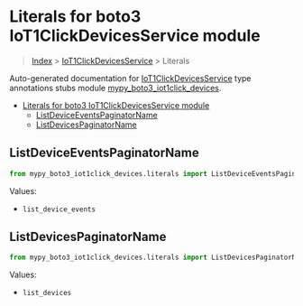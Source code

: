 # Literals for boto3 IoT1ClickDevicesService module

> [Index](../index.md) > [IoT1ClickDevicesService](./index.md) > Literals

Auto-generated documentation for [IoT1ClickDevicesService](https://boto3.amazonaws.com/v1/documentation/api/latest/reference/services/iot1click-devices.html#IoT1ClickDevicesService)
type annotations stubs module [mypy_boto3_iot1click_devices](https://pypi.org/project/mypy-boto3-iot1click-devices/).

- [Literals for boto3 IoT1ClickDevicesService module](#literals-for-boto3-iot1clickdevicesservice-module)
  - [ListDeviceEventsPaginatorName](#listdeviceeventspaginatorname)
  - [ListDevicesPaginatorName](#listdevicespaginatorname)

## ListDeviceEventsPaginatorName

```python
from mypy_boto3_iot1click_devices.literals import ListDeviceEventsPaginatorName
```

Values:

- `list_device_events`

## ListDevicesPaginatorName

```python
from mypy_boto3_iot1click_devices.literals import ListDevicesPaginatorName
```

Values:

- `list_devices`
